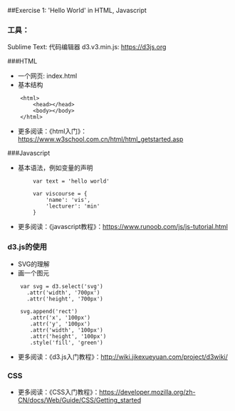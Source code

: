 ##Exercise 1: 'Hello World' in HTML, Javascript

### 工具：
Sublime Text: 代码编辑器
d3.v3.min.js: https://d3js.org

###HTML
* 一个网页: index.html
* 基本结构
```
	<html>
		<head></head>
		<body></body>
	</html>
```
* 更多阅读：《html入门》：https://www.w3school.com.cn/html/html_getstarted.asp

###Javascript
* 基本语法，例如变量的声明
```
		var text = 'hello world'

		var viscourse = {
			'name': 'vis',
			'lecturer': 'min'
		}
```
* 更多阅读：《javascript教程》：https://www.runoob.com/js/js-tutorial.html
### d3.js的使用
* SVG的理解
* 画一个图元
```
	var svg = d3.select('svg')
	  .attr('width', '700px')
	  .attr('height', '700px')

	svg.append('rect')
	   .attr('x', '100px')
	   .attr('y', '100px')
	   .attr('width', '100px')
	   .attr('height', '100px')
	   .style('fill', 'green')
```
* 更多阅读：《d3.js入门教程》：http://wiki.jikexueyuan.com/project/d3wiki/
### CSS
* 更多阅读：《CSS入门教程》：https://developer.mozilla.org/zh-CN/docs/Web/Guide/CSS/Getting_started


